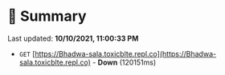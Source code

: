 # 📖 Summary
Last updated: **10/10/2021, 11:00:33 PM**

- `GET` [https://Bhadwa-sala.toxicblte.repl.co](https://Bhadwa-sala.toxicblte.repl.co) - **Down** (120151ms)
